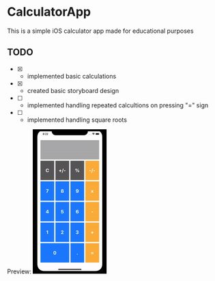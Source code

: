 # CalculatorApp
This is a simple  iOS calculator app made for educational purposes 

## TODO

- [x] - implemented basic calculations
- [x] - created basic storyboard design
- [ ] - implemented handling repeated calcultions on pressing "=" sign
- [ ] - implemented handling square roots

Preview:
![Alt Text](https://github.com/durbaezgomez/CalculatorApp/blob/master/preview_gif.gif)
